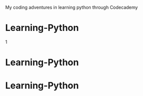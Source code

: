 My coding adventures in learning python through Codecademy
# Learning-Python
1
# Learning-Python
# Learning-Python

